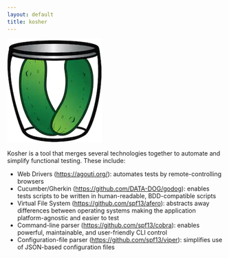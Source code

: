 ```yaml
---
layout: default
title: kosher
---
```


![kosher](images/kosher_logo.png)

Kosher is a tool that merges several technologies together to automate and simplify functional testing. These include:
* Web Drivers (https://agouti.org/): automates tests by remote-controlling browsers
* Cucumber/Gherkin (https://github.com/DATA-DOG/godog): enables tests scripts to be written in human-readable, BDD-compatible scripts
* Virtual File System (https://github.com/spf13/afero): abstracts away differences between operating systems making the application platform-agnostic and easier to test
* Command-line parser (https://github.com/spf13/cobra): enables powerful, maintainable, and user-friendly CLI control
* Configuration-file parser (https://github.com/spf13/viper): simplifies use of JSON-based configuration files


